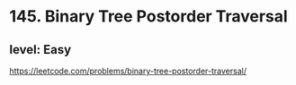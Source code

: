 # 145. Binary Tree Postorder Traversal
## level: Easy

https://leetcode.com/problems/binary-tree-postorder-traversal/
